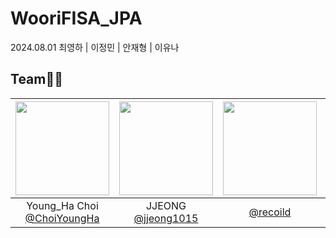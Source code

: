 # WooriFISA_JPA

2024.08.01 최영하 | 이정민 | 안재형 | 이유나

## Team🏃‍♂️
|<img src="https://avatars.githubusercontent.com/u/64997345?v=4" width="150" height="150"/>|<img src="https://avatars.githubusercontent.com/u/82391356?v=4" width="150" height="150"/>|<img src="https://avatars.githubusercontent.com/u/22585023?v=4" width="150" height="150"/>|<img src="https://avatars.githubusercontent.com/u/102151689?v=4" width="150" height="150"/>|
|:-:|:-:|:-:|:-:|
|Young_Ha Choi<br/>[@ChoiYoungHa](https://github.com/ChoiYoungHa)|JJEONG<br/>[@jjeong1015](https://github.com/jjeong1015)|[@recoild](https://github.com/recoild)|[@0lYUMA](https://github.com/0lYUMA)|
